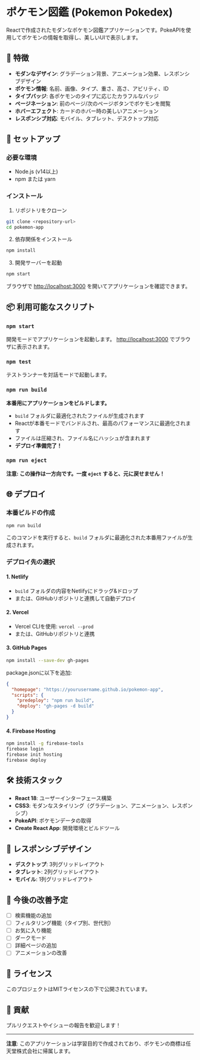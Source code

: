 # ポケモン図鑑 (Pokemon Pokedex)

Reactで作成されたモダンなポケモン図鑑アプリケーションです。PokeAPIを使用してポケモンの情報を取得し、美しいUIで表示します。

## 🎨 特徴

- **モダンなデザイン**: グラデーション背景、アニメーション効果、レスポンシブデザイン
- **ポケモン情報**: 名前、画像、タイプ、重さ、高さ、アビリティ、ID
- **タイプバッジ**: 各ポケモンのタイプに応じたカラフルなバッジ
- **ページネーション**: 前のページ/次のページボタンでポケモンを閲覧
- **ホバーエフェクト**: カードのホバー時の美しいアニメーション
- **レスポンシブ対応**: モバイル、タブレット、デスクトップ対応

## 🚀 セットアップ

### 必要な環境
- Node.js (v14以上)
- npm または yarn

### インストール

1. リポジトリをクローン
```bash
git clone <repository-url>
cd pokemon-app
```

2. 依存関係をインストール
```bash
npm install
```

3. 開発サーバーを起動
```bash
npm start
```

ブラウザで [http://localhost:3000](http://localhost:3000) を開いてアプリケーションを確認できます。

## 📦 利用可能なスクリプト

### `npm start`
開発モードでアプリケーションを起動します。
[http://localhost:3000](http://localhost:3000) でブラウザに表示されます。

### `npm test`
テストランナーを対話モードで起動します。

### `npm run build`
**本番用にアプリケーションをビルドします。**
- `build` フォルダに最適化されたファイルが生成されます
- Reactが本番モードでバンドルされ、最高のパフォーマンスに最適化されます
- ファイルは圧縮され、ファイル名にハッシュが含まれます
- **デプロイ準備完了！**

### `npm run eject`
**注意: この操作は一方向です。一度 `eject` すると、元に戻せません！**

## 🌐 デプロイ

### 本番ビルドの作成
```bash
npm run build
```

このコマンドを実行すると、`build` フォルダに最適化された本番用ファイルが生成されます。

### デプロイ先の選択

#### 1. Netlify
- `build` フォルダの内容をNetlifyにドラッグ&ドロップ
- または、GitHubリポジトリと連携して自動デプロイ

#### 2. Vercel
- Vercel CLIを使用: `vercel --prod`
- または、GitHubリポジトリと連携

#### 3. GitHub Pages
```bash
npm install --save-dev gh-pages
```
package.jsonに以下を追加:
```json
{
  "homepage": "https://yourusername.github.io/pokemon-app",
  "scripts": {
    "predeploy": "npm run build",
    "deploy": "gh-pages -d build"
  }
}
```

#### 4. Firebase Hosting
```bash
npm install -g firebase-tools
firebase login
firebase init hosting
firebase deploy
```

## 🛠️ 技術スタック

- **React 18**: ユーザーインターフェース構築
- **CSS3**: モダンなスタイリング（グラデーション、アニメーション、レスポンシブ）
- **PokeAPI**: ポケモンデータの取得
- **Create React App**: 開発環境とビルドツール

## 📱 レスポンシブデザイン

- **デスクトップ**: 3列グリッドレイアウト
- **タブレット**: 2列グリッドレイアウト
- **モバイル**: 1列グリッドレイアウト

## 🎯 今後の改善予定

- [ ] 検索機能の追加
- [ ] フィルタリング機能（タイプ別、世代別）
- [ ] お気に入り機能
- [ ] ダークモード
- [ ] 詳細ページの追加
- [ ] アニメーションの改善

## 📄 ライセンス

このプロジェクトはMITライセンスの下で公開されています。

## 🤝 貢献

プルリクエストやイシューの報告を歓迎します！

---

**注意**: このアプリケーションは学習目的で作成されており、ポケモンの商標は任天堂株式会社に帰属します。
